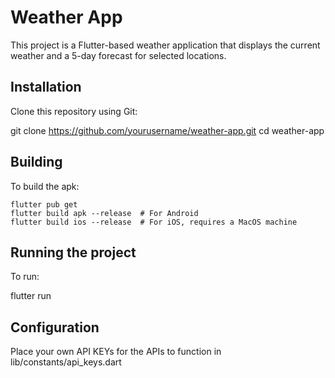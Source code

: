 # Weather App

This project is a Flutter-based weather application that displays the current weather and a 5-day forecast for selected locations.

## Installation

Clone this repository using Git:

git clone https://github.com/yourusername/weather-app.git
cd weather-app

## Building

To build the apk:
```
flutter pub get
flutter build apk --release  # For Android
flutter build ios --release  # For iOS, requires a MacOS machine
```

## Running the project

To run:

flutter run

## Configuration

Place your own API KEYs for the APIs to function in lib/constants/api_keys.dart

